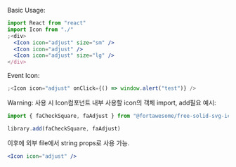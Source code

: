 Basic Usage:

```jsx
import React from "react"
import Icon from "./"
;<div>
  <Icon icon="adjust" size="sm" />
  <Icon icon="adjust" />
  <Icon icon="adjust" size="lg" />
</div>
```

Event Icon:

```jsx
;<Icon icon="adjust" onClick={() => window.alert("test")} />
```

Warning:
사용 시 Icon컴포넌트 내부 사용할 icon의 객체 import, add필요
예시:

```jsx static
import { faCheckSquare, faAdjust } from "@fortawesome/free-solid-svg-icons"

library.add(faCheckSquare, faAdjust)
```

이후에 외부 file에서 string props로 사용 가능.

```jsx static
<Icon icon="adjust" />
```
